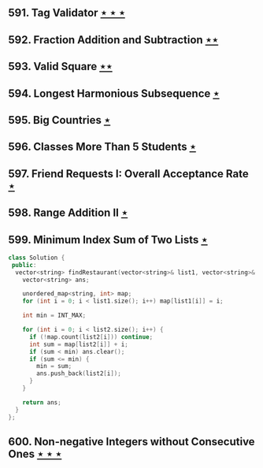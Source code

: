 ## 591. Tag Validator [$\star\star\star$](https://leetcode.com/problems/tag-validator)

## 592. Fraction Addition and Subtraction [$\star\star$](https://leetcode.com/problems/fraction-addition-and-subtraction)

## 593. Valid Square [$\star\star$](https://leetcode.com/problems/valid-square)

## 594. Longest Harmonious Subsequence [$\star$](https://leetcode.com/problems/longest-harmonious-subsequence)

## 595. Big Countries [$\star$](https://leetcode.com/problems/big-countries)

## 596. Classes More Than 5 Students [$\star$](https://leetcode.com/problems/classes-more-than-5-students)

## 597. Friend Requests I: Overall Acceptance Rate [$\star$](https://leetcode.com/problems/friend-requests-i-overall-acceptance-rate)

## 598. Range Addition II [$\star$](https://leetcode.com/problems/range-addition-ii)

## 599. Minimum Index Sum of Two Lists [$\star$](https://leetcode.com/problems/minimum-index-sum-of-two-lists)

```cpp
class Solution {
 public:
  vector<string> findRestaurant(vector<string>& list1, vector<string>& list2) {
    vector<string> ans;

    unordered_map<string, int> map;
    for (int i = 0; i < list1.size(); i++) map[list1[i]] = i;

    int min = INT_MAX;

    for (int i = 0; i < list2.size(); i++) {
      if (!map.count(list2[i])) continue;
      int sum = map[list2[i]] + i;
      if (sum < min) ans.clear();
      if (sum <= min) {
        min = sum;
        ans.push_back(list2[i]);
      }
    }

    return ans;
  }
};
```

## 600. Non-negative Integers without Consecutive Ones [$\star\star\star$](https://leetcode.com/problems/non-negative-integers-without-consecutive-ones)
